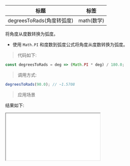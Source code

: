 | 标题                      | 标签       |
| ------------------------- | ---------- |
| degreesToRads(角度转弧度) | math(数学) |

将角度从度数转换为弧度。

- 使用 `Math.PI` 和度数到弧度公式将角度从度数转换为弧度。

> 代码如下:

```js
const degreesToRads = deg => (Math.PI * deg) / 180.0;
```

> 调用方式:

```js
degreesToRads(90.0); // ~1.5708
```

> 应用场景

<div class="code-editor" data-url="codes/javascript/html/degreesToRads.html" data-language="html"></div>

结果如下:

<iframe src="codes/javascript/html/degreesToRads.html"></iframe>
